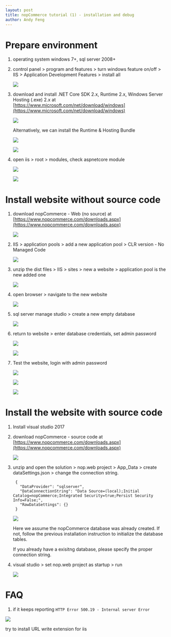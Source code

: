 ```yaml
---
layout: post
title: nopCommerce tutorial (1) - installation and debug
author: Andy Feng
---
```


# Prepare environment 

1. operating system windows 7+, sql server 2008+

1. control panel > program and features > turn windows feature on/off > IIS > Application Development Features > install all
	
	![](./images/posts/20180109-nopcommerce-1.png)

1. download and install .NET Core SDK 2.x, Runtime 2.x, Windows Server Hosting (.exe) 2.x at [https://www.microsoft.com/net/download/windows](https://www.microsoft.com/net/download/windows)

	![](/images/posts/20180109-nopcommerce-2.png)

	Alternatively, we can install the Runtime & Hosting Bundle
		
	![](/images/posts/20190130-nop-3.png)

	![](/images/posts/20190130-nop-2.png)

1. open iis > root > modules, check aspnetcore module

	![](/images/posts/20180206-aspnetcore-1.png)

	![](/images/posts/20180109-nopcommerce-3.png)

# Install website without source code 

1. download nopCommerce - Web (no source) at [https://www.nopcommerce.com/downloads.aspx](https://www.nopcommerce.com/downloads.aspx)

	![](/images/posts/20180109-nopcommerce-4.png)

1. IIS > application pools > add a new application pool > CLR version - No Managed Code

	![](/images/posts/20180109-nopcommerce-5.png)

1. unzip the dist files > IIS > sites > new a website > application pool is the new added one

	![](/images/posts/20180109-nopcommerce-6.png)

1. open browser > navigate to the new website

	![](/images/posts/20180109-nopcommerce-7.png)

1. sql server manage studio > create a new empty database

	![](/images/posts/20180109-nopcommerce-8.png)

1. return to website > enter database credentials, set admin password 

	![](/images/posts/20180109-nopcommerce-9.png)

	![](/images/posts/20180109-nopcommerce-10.png)

1. Test the website, login with admin password 

	![](/images/posts/20180109-nopcommerce-11.png)

	![](/images/posts/20180109-nopcommerce-12.png)

	![](/images/posts/20180109-nopcommerce-13.png) 

# Install the website with source code 

1. Install visual studio 2017

1. download nopCommerce - source code at [https://www.nopcommerce.com/downloads.aspx](https://www.nopcommerce.com/downloads.aspx)

	![](/images/posts/20180109-nopcommerce-14.png)

1. unzip and open the solution > nop.web project > App_Data > create dataSettings.json > change the connection string. 

		{
		  "DataProvider": "sqlserver",
		  "DataConnectionString": "Data Source=(local);Initial Catalog=nopCommerce;Integrated Security=true;Persist Security Info=False;",
		  "RawDataSettings": {}
		}

	![](/images/posts/20180109-nopcommerce-15.png) 

	Here we assume the nopCommerce database was already created. If not, follow the previous installation instruction to initialize the database tables.

	If you already have a exisitng database, please specify the proper connection string. 

1. visual studio > set nop.web project as startup > run
	
	![](/images/posts/20180109-nopcommerce-11.png)

# FAQ
1. if it keeps reporting `HTTP Error 500.19 - Internal server Error`

![](/images/20190130-nop-1.png)

try to install URL write extension for iis



